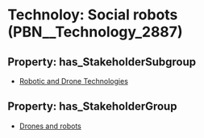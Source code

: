 # Technoloy: __Social robots__ (PBN__Technology_2887)

## Property: has_StakeholderSubgroup

* [Robotic and Drone Technologies](PBN__TechSubgroup_113)

## Property: has_StakeholderGroup

* [Drones and robots](PBN__TechGroup_17)

